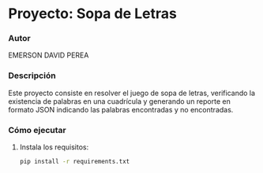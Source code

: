 # Proyecto: Sopa de Letras

### Autor
EMERSON DAVID PEREA

### Descripción
Este proyecto consiste en resolver el juego de sopa de letras, verificando la existencia de palabras en una cuadrícula y generando un reporte en formato JSON indicando las palabras encontradas y no encontradas.

### Cómo ejecutar
1. Instala los requisitos:
   ```bash
   pip install -r requirements.txt

